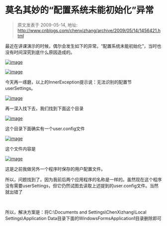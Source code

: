 # 莫名其妙的“配置系统未能初始化”异常 
> 原文发表于 2009-05-14, 地址: http://www.cnblogs.com/chenxizhang/archive/2009/05/14/1456421.html 


最近在讲课演示的时候，偶尔会发生如下的异常。“配置系统未能初始化”，当时也没有时间深究到底什么原因造成的。

 [![image](http://images.cnblogs.com/cnblogs_com/chenxizhang/WindowsLiveWriter/577dfdc41a26_72BA/image_thumb_1.png "image")](http://images.cnblogs.com/cnblogs_com/chenxizhang/WindowsLiveWriter/577dfdc41a26_72BA/image_4.png) 

 [![image](http://images.cnblogs.com/cnblogs_com/chenxizhang/WindowsLiveWriter/577dfdc41a26_72BA/image_thumb.png "image")](http://images.cnblogs.com/cnblogs_com/chenxizhang/WindowsLiveWriter/577dfdc41a26_72BA/image_2.png) 

 今天再一琢磨，以上的InnerException提示说：无法识别的配置节userSettings。

 [![image](http://images.cnblogs.com/cnblogs_com/chenxizhang/WindowsLiveWriter/577dfdc41a26_72BA/image_thumb_4.png "image")](http://images.cnblogs.com/cnblogs_com/chenxizhang/WindowsLiveWriter/577dfdc41a26_72BA/image_10.png) 

 再一深入找下去，我们找到下面这个目录

  [![image](http://images.cnblogs.com/cnblogs_com/chenxizhang/WindowsLiveWriter/577dfdc41a26_72BA/image_thumb_2.png "image")](http://images.cnblogs.com/cnblogs_com/chenxizhang/WindowsLiveWriter/577dfdc41a26_72BA/image_6.png) 

 这个目录下面确实有一个user.config文件

 [![image](http://images.cnblogs.com/cnblogs_com/chenxizhang/WindowsLiveWriter/577dfdc41a26_72BA/image_thumb_3.png "image")](http://images.cnblogs.com/cnblogs_com/chenxizhang/WindowsLiveWriter/577dfdc41a26_72BA/image_8.png) 

 这个文件内容是

 [![image](http://images.cnblogs.com/cnblogs_com/chenxizhang/WindowsLiveWriter/577dfdc41a26_72BA/image_thumb_5.png "image")](http://images.cnblogs.com/cnblogs_com/chenxizhang/WindowsLiveWriter/577dfdc41a26_72BA/image_12.png) 

 这是之前我做另外一个程序时保存的用户配置文件。

 所以，问题找到了。因为我前后两个应用程序的名称是一样的。虽然现在这个程序没有需要userSettings，但它仍然试图去读取上述提到的user.config文件。当然就出错了

  

 所以，解决方案是：将C:\Documents and Settings\ChenXizhang\Local Settings\Application Data目录下面的WindowsFormsApplication1目录删除即可

